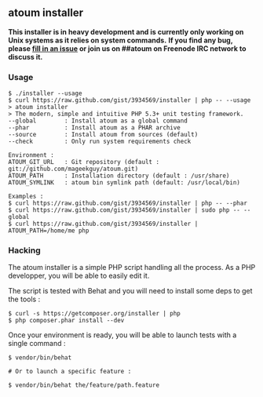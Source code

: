 ## atoum installer

**This installer is in heavy development and is currently only working on Unix systems as it relies on system commands.**
**If you find any bug, please [fill in an issue](https://github.com/jubianchi/atoum-installer/issues) or join us on ##atoum on Freenode IRC network to discuss it.**

### Usage
```shell
$ ./installer --usage
$ curl https://raw.github.com/gist/3934569/installer | php -- --usage
> atoum installer
> The modern, simple and intuitive PHP 5.3+ unit testing framework.
--global        : Install atoum as a global command
--phar          : Install atoum as a PHAR archive
--source        : Install atoum from sources (default)
--check         : Only run system requirements check

Environment :
ATOUM_GIT_URL   : Git repository (default : git://github.com/mageekguy/atoum.git)
ATOUM_PATH      : Installation directory (default : /usr/share)
ATOUM_SYMLINK   : atoum bin symlink path (default: /usr/local/bin)

Examples :
$ curl https://raw.github.com/gist/3934569/installer | php -- --phar
$ curl https://raw.github.com/gist/3934569/installer | sudo php -- --global
$ curl https://raw.github.com/gist/3934569/installer | ATOUM_PATH=/home/me php
```

### Hacking

The atoum installer is a simple PHP script handling all the process.
As a PHP developper, you will be able to easily edit it.

The script is tested with Behat and you will need to install some deps to get the tools :

```shell
$ curl -s https://getcomposer.org/installer | php
$ php composer.phar install --dev
```

Once your environment is ready, you will be able to launch tests with a single command :

```shell
$ vendor/bin/behat

# Or to launch a specific feature :

$ vendor/bin/behat the/feature/path.feature
```